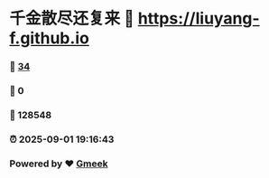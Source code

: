 # 千金散尽还复来 :link: https://liuyang-f.github.io 
### :page_facing_up: [34](https://liuyang-f.github.io/tag.html) 
### :speech_balloon: 0 
### :hibiscus: 128548 
### :alarm_clock: 2025-09-01 19:16:43 
### Powered by :heart: [Gmeek](https://github.com/Meekdai/Gmeek)

